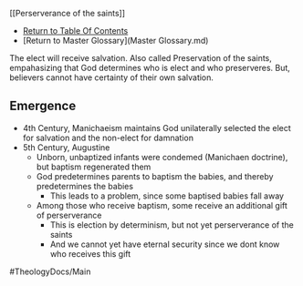 [[Perserverance of the saints]]

- [Return to Table Of Contents](README.md)
- [Return to Master Glossary](Master Glossary.md)

The elect will receive salvation. 
Also called Preservation of the saints, empahasizing that God determines who is elect and who preserveres. 
But, believers cannot have certainty of their own salvation.

## Emergence
- 4th Century, Manichaeism maintains God unilaterally selected the elect for salvation and the non-elect for damnation
- 5th Century, Augustine
  - Unborn, unbaptized infants were condemed (Manichaen doctrine), but baptism regenerated them
  - God predetermines parents to baptism the babies, and thereby predetermines the babies
    - This leads to a problem, since some baptised babies fall away
  - Among those who receive baptism, some receive an additional gift of perserverance
    - This is election by determinism, but not yet perserverance of the saints 
    - And we cannot yet have eternal security since we dont know who receives this gift





#TheologyDocs/Main
